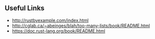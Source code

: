 Useful Links
------------

* http://rustbyexample.com/index.html
* http://cglab.ca/~abeinges/blah/too-many-lists/book/README.html
* https://doc.rust-lang.org/book/README.html

